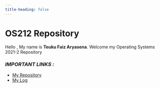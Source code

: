 ```yaml
---
title-heading: false
---
```


# OS212 Repository

Hello , My name is **Teuku Faiz Aryasena**.
Welcome my Operating Systems 2021-2 Repository

### *IMPORTANT LINKS :*
- [My Repository](https://github.com/teukufaiz/os212)
- [My Log](https://teukufaiz.github.io/os212/TXT/mylog.txt)
